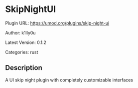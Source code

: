 # SkipNightUI

Plugin URL: https://umod.org/plugins/skip-night-ui

Author: k1lly0u

Latest Version: 0.1.2

Categories: rust

## Description

A UI skip night plugin with completely customizable interfaces
